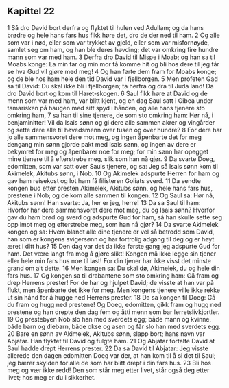## Kapittel 22

1 Så dro David bort derfra og flyktet til hulen ved Adullam; og da hans brødre og hele hans fars hus fikk høre det, dro de der ned til ham.
2 Og alle som var i nød, eller som var trykket av gjeld, eller som var misfornøyde, samlet seg om ham, og han ble deres høvding; det var omkring fire hundre mann som var med ham.
3 Derfra dro David til Mispe i Moab; og han sa til Moabs konge: La min far og min mor få komme hit og bli hos dere til jeg får se hva Gud vil gjøre med meg!
4 Og han førte dem fram for Moabs konge; og de ble hos ham hele den tid David var i fjellborgen.
5 Men profeten Gad sa til David: Du skal ikke bli i fjellborgen; ta herfra og dra til Juda land! Da dro David bort og kom til Haret-skogen.
6 Saul fikk høre at David og de menn som var med ham, var blitt kjent, og en dag Saul satt i Gibea under tamarisken på haugen med sitt spyd i hånden, og alle hans tjenere sto omkring ham,
7 sa han til sine tjenere, de som sto omkring ham: Hør nå, i benjaminitter! Vil da Isais sønn og gi dere alle sammen akrer og vingårder og sette dere alle til høvedsmenn over tusen og over hundre?
8 For dere har jo alle sammensvoret dere mot meg, og ingen åpenbarte det for meg dengang min sønn gjorde pakt med Isais sønn, og ingen av dere er bekymret for meg og åpenbarer noe for meg; for min sønn har opegget mine tjenere til å efterstrebe meg, slik som han nå gjør.
9 Da svarte Doeg, edomitten, som var satt over Sauls tjenere, og sa: Jeg så Isais sønn kom til Akimelek, Akitubs sønn, i Nob.
10 Og Akimelek adspurte Herren for ham og gav ham reisekost og lot ham få filisteren Goliats sverd.
11 Da sendte kongen bud etter presten Akimelek, Akitubs sønn, og hele hans fars hus, prestene i Nob; og de kom alle sammen til kongen.
12 Og Saul sa: Hør nå, Akitubs sønn! Han svarte: Ja, her er jeg, herre!
13 Da sa Saul til ham: Hvorfor har dere sammensvoret dere mot meg, du og Isais sønn? Hvorfor gav du ham brød og sverd og adspurte Gud for ham, så han skulle sette seg opp imot meg og efterstrebe meg, som han nå gjør?
14 Da svarte Akimelek kongen og sa: Hvem blandt alle dine tjenere er vel så betrodd som David, han som er kongens svigersønn og har fortrolig adgang til deg og er høyt æret i ditt hus?
15 Den dag var det da ikke første gang jeg adspurte Gud for ham. Det være langt fra meg å gjøre slikt! Kongen må ikke legge sin tjener eller hele min fars hus noe til last! For din tjener har ikke visst det minste grand om alt dette.
16 Men kongen sa: Du skal dø, Akimelek, du og hele din fars hus.
17 Og kongen sa til drabantene som sto omkring ham: Gå fram og drep Herrens prester! For de har og hjulpet David; de visste at han var på flukt, men åpenbarte det ikke for meg. Men kongens tjenere ville ikke rekke ut sin hånd for å hugge ned Herrens prester.
18 Da sa kongen til Doeg: Gå du fram og hugg ned prestene! Og Doeg, edomitten, gikk fram og hugg ned prestene og han drepte den dag fem og åtti menn som bar lerretslivkjortler.
19 Og prestebyen Nob slo han med sverdets egg; både mann og kvinne, både barn og diebarn, både okse og asen og får slo han med sverdets egg.
20 Bare en sønn av Akimelek, Akitubs sønn, slapp bort; hans navn var Abjatar. Han flyktet til David og fulgte ham.
21 Og Abjatar fortalte David at Saul hadde drept Herrens prester.
22 Da sa David til Abjatar: Jeg visste allerede den dagen edomitten Doeg var der, at han kom til å si det til Saul; jeg bærer skylden for alle de som har blitt drept i din fars hus.
23 Bli hos meg og vær ikke redd! Den som står meg etter livet, står også deg etter livet; hos meg er du i sikkerhet.
